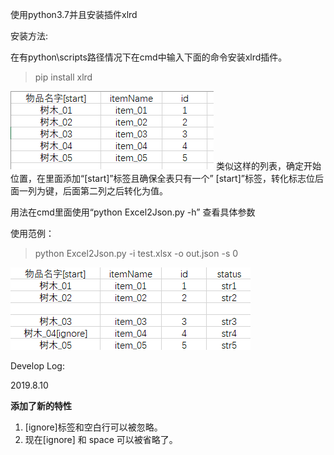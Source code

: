 使用python3.7并且安装插件xlrd

安装方法:

在有python\scripts路径情况下在cmd中输入下面的命令安装xlrd插件。

>pip install xlrd

![](https://github.com/AureateGarden/GameDevelopTools/blob/master/Excel2Json/Temp/1.png)
类似这样的列表，确定开始位置，在里面添加“[start]”标签且确保全表只有一个” [start]”标签，转化标志位后面一列为键，后面第二列之后转化为值。

用法在cmd里面使用“python Excel2Json.py -h” 查看具体参数

使用范例：

>python Excel2Json.py -i test.xlsx -o out.json -s 0

![](https://github.com/AureateGarden/GameDevelopTools/blob/master/Excel2Json/Temp/2.png)

Develop Log:

2019.8.10

**添加了新的特性**

1. [ignore]标签和空白行可以被忽略。
2. 现在[ignore] 和 space 可以被省略了。